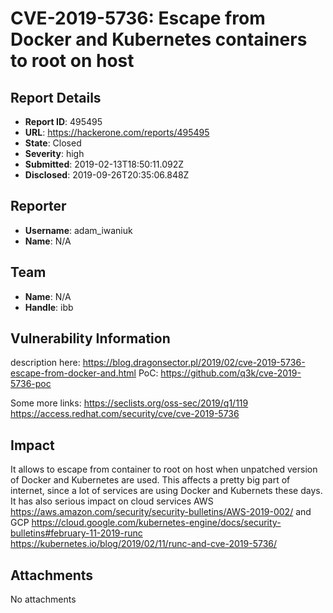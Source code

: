 # CVE-2019-5736: Escape from Docker and Kubernetes containers to root on host

## Report Details
- **Report ID**: 495495
- **URL**: https://hackerone.com/reports/495495
- **State**: Closed
- **Severity**: high
- **Submitted**: 2019-02-13T18:50:11.092Z
- **Disclosed**: 2019-09-26T20:35:06.848Z

## Reporter
- **Username**: adam_iwaniuk
- **Name**: N/A

## Team
- **Name**: N/A
- **Handle**: ibb

## Vulnerability Information
description here: 
https://blog.dragonsector.pl/2019/02/cve-2019-5736-escape-from-docker-and.html
PoC: https://github.com/q3k/cve-2019-5736-poc

Some more links:
https://seclists.org/oss-sec/2019/q1/119
https://access.redhat.com/security/cve/cve-2019-5736

## Impact

It allows to escape from container to root on host when unpatched version of Docker and Kubernetes are used.
This affects a pretty big part of internet, since a lot of services are using Docker and Kubernets these days.
It has also serious impact on cloud services
AWS https://aws.amazon.com/security/security-bulletins/AWS-2019-002/ and GCP https://cloud.google.com/kubernetes-engine/docs/security-bulletins#february-11-2019-runc
https://kubernetes.io/blog/2019/02/11/runc-and-cve-2019-5736/

## Attachments
No attachments
